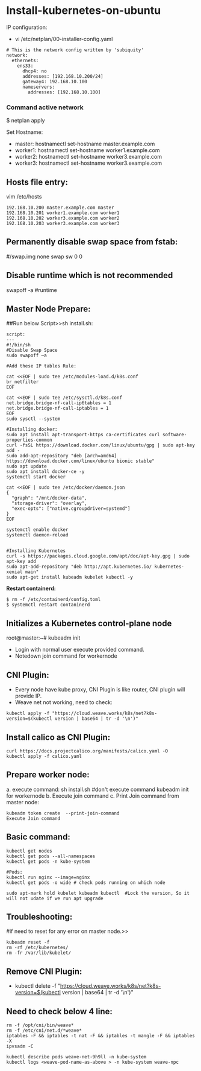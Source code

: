 # Install-kubernetes-on-ubuntu

IP configuration: 
- vi /etc/netplan/00-installer-config.yaml 
```
# This is the network config written by 'subiquity'
network:
  ethernets:
    ens33:
      dhcp4: no
      addresses: [192.168.10.200/24]
      gateway4: 192.168.10.100
      nameservers:
        addresses: [192.168.10.100]
```
### Command active network
$ netplan apply

Set Hostname:
- master: hostnamectl set-hostname master.example.com
- worker1: hostnamectl set-hostname worker1.example.com
- worker2: hostnamectl set-hostname worker3.example.com
- worker3: hostnamectl set-hostname worker3.example.com

Hosts file entry:
-------------------
vim /etc/hosts
```
192.168.10.200 master.example.com master
192.168.10.201 worker1.example.com worker1
192.168.10.202 worker3.example.com worker2
192.168.10.203 worker3.example.com worker3
```
Permanently disable swap space from fstab:
------------
#/swap.img      none    swap    sw      0       0

Disable runtime which is not recommended
-----
swapoff -a #runtime 

Master Node Prepare:
----------------------
##Run below Script>>sh install.sh:
```
script:
---
#!/bin/sh
#Disable Swap Space
sudo swapoff –a

#Add these IP tables Rule:

cat <<EOF | sudo tee /etc/modules-load.d/k8s.conf
br_netfilter
EOF

cat <<EOF | sudo tee /etc/sysctl.d/k8s.conf
net.bridge.bridge-nf-call-ip6tables = 1
net.bridge.bridge-nf-call-iptables = 1
EOF
sudo sysctl --system

#Installing docker:
sudo apt install apt-transport-https ca-certificates curl software-properties-common
curl -fsSL https://download.docker.com/linux/ubuntu/gpg | sudo apt-key add -
sudo add-apt-repository "deb [arch=amd64] https://download.docker.com/linux/ubuntu bionic stable"
sudo apt update
sudo apt install docker-ce -y
systemctl start docker

cat <<EOF | sudo tee /etc/docker/daemon.json
{
  "graph": "/mnt/docker-data",
  "storage-driver": "overlay",
  "exec-opts": ["native.cgroupdriver=systemd"]
}
EOF

systemctl enable docker
systemctl daemon-reload


#Installing Kubernetes
curl -s https://packages.cloud.google.com/apt/doc/apt-key.gpg | sudo apt-key add
sudo apt-add-repository "deb http://apt.kubernetes.io/ kubernetes-xenial main"
sudo apt-get install kubeadm kubelet kubectl -y
```
**Restart containerd:**
```
$ rm -f /etc/containerd/config.toml
$ systemctl restart contaninerd
```
Initializes a Kubernetes control-plane node
----
root@master:~# kubeadm init 

- Login with normal user execute provided command.
- Notedown join command for workernode

CNI Plugin:
---
- Every node have kube proxy, CNI Plugin is like router, CNI plugin will provide IP. 
- Weave net not working, need to check:
```
kubectl apply -f "https://cloud.weave.works/k8s/net?k8s-version=$(kubectl version | base64 | tr -d '\n')"
```
Install calico as CNI Plugin:
----
```
curl https://docs.projectcalico.org/manifests/calico.yaml -O
kubectl apply -f calico.yaml
```
Prepare worker node:
---
  a. execute command: sh install.sh #don't execute command kubeadm init for workernode
  b. Execute join command
  c. Print Join command from master node:
   ```
   kubeadm token create  --print-join-command
   Execute Join command 
  ```
Basic command:
---
```
kubectl get nodes
kubectl get pods --all-namespaces
kubectl get pods -n kube-system

#Pods:
kubectl run nginx --image=nginx
kubectl get pods -o wide # check pods running on which node

sudo apt-mark hold kubelet kubeadm kubectl  #Lock the version, So it will not udate if we run apt upgrade
```
Troubleshooting:
---
#if need to reset for any error on master node.>>
```
kubeadm reset -f
rm -rf /etc/kubernetes/
rm -fr /var/lib/kubelet/
```
Remove CNI Plugin:
---
- kubectl delete -f "https://cloud.weave.works/k8s/net?k8s-version=$(kubectl version | base64 | tr -d '\n')"

Need to check below 4 line:
---------------------------
```
rm -f /opt/cni/bin/weave*
rm -f /etc/cni/net.d/*weave*
iptables -F && iptables -t nat -F && iptables -t mangle -F && iptables -X
ipvsadm -C

kubectl describe pods weave-net-9h9ll -n kube-system
kubectl logs <weave-pod-name-as-above > -n kube-system weave-npc
```
